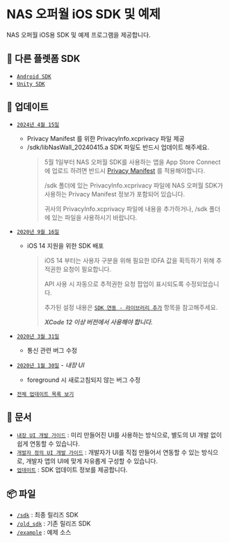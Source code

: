 # NAS 오퍼월 iOS SDK 및 예제
NAS 오퍼월 iOS용 SDK 및 예제 프로그램을 제공합니다.

## 🔗 다른 플렛폼 SDK
- [`Android SDK`](https://github.com/mafin-global/nas-offerwall-android)
- [`Unity SDK`](https://github.com/mafin-global/nas-offerwall-unity)

## 📝 업데이트
- [`2024년 4월 15일`](docs/Update.md#2024년-4월-15일)
    - Privacy Manifest 를 위한 PrivacyInfo.xcprivacy 파일 제공
    - /sdk/libNasWall_20240415.a SDK 파일도 반드시 업데이트 해주세요.
      >   5월 1일부터 NAS 오퍼월 SDK를 사용하는 앱을 App Store Connect에 업로드 하려면 반드시 [Privacy Manifest](https://developer.apple.com/documentation/bundleresources/privacy_manifest_files) 를 적용해야합니다.
      >
      >   /sdk 폴더에 있는 PrivacyInfo.xcprivacy 파일에 NAS 오퍼월 SDK가 사용하는 Privacy Manifest 정보가 포함되어 있습니다.
      >
      >   귀사의 PrivacyInfo.xcprivacy 파일에 내용을 추가하거나, /sdk 폴더에 있는 파일을 사용하시기 바랍니다.

- [`2020년 9월 16일`](docs/Update.md#2020년-9월-16일)
    - iOS 14 지원을 위한 SDK 배포
        > iOS 14 부터는 사용자 구분을 위해 필요한 IDFA 값을 획득하기 위해 추적권한 요청이 필요합니다.
        >
        > API 사용 시 자동으로 추적권한 요청 팝업이 표시되도록 수정되었습니다. 
        >
        > 추가된 설정 내용은 [`SDK 연동 - 라이브러리 추가`](docs/Guide.Embed.md#라이브러리-추가) 항목을 참고해주세요.
        >
        > ***XCode 12 이상 버전에서 사용해야 합니다.***

- [`2020년 3월 31일`](docs/Update.md#2020년-3월-31일)
    - 통신 관련 버그 수정

- [`2020년 1월 30일`](docs/Update.md#2020년-1월-30일---내장-ui) - _내장 UI_
    - foreground 시 새로고침되지 않는 버그 수정

- [`전체 업데이트 목록 보기`](docs/Update.md)

## 📖 문서
- [`내장 UI 개발 가이드`](docs/Guide.Embed.md) : 미리 만들어진 UI를 사용하는 방식으로, 별도의 UI 개발 없이 쉽게 연동할 수 있습니다.
- [`개발자 정의 UI 개발 가이드`](docs/Guide.Custom.md) : 개발자가 UI를 직접 만들어서 연동할 수 있는 방식으로, 개발자 앱의 UI에 맞게 자유롭게 구성할 수 있습니다.
- [`업데이트`](docs/Update.md) : SDK 업데이트 정보를 제공합니다.

## 📦 파일
- [`/sdk`](sdk) : 최종 릴리즈 SDK
- [`/old_sdk`](old_sdk) : 기존 릴리즈 SDK
- [`/example`](example) : 예제 소스
